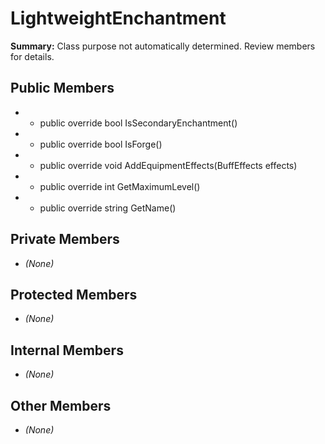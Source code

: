 # LightweightEnchantment

**Summary:** Class purpose not automatically determined. Review members for details.

## Public Members
- - public override bool IsSecondaryEnchantment()
- - public override bool IsForge()
- - public override void AddEquipmentEffects(BuffEffects effects)
- - public override int GetMaximumLevel()
- - public override string GetName()

## Private Members
- *(None)*

## Protected Members
- *(None)*

## Internal Members
- *(None)*

## Other Members
- *(None)*
